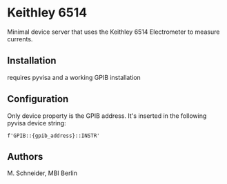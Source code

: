 # Keithley 6514
Minimal device server that uses the Keithley 6514 Electrometer to measure
currents.

## Installation
requires pyvisa and a working GPIB installation

## Configuration
Only device property is the GPIB address. It's inserted in the following pyvisa
device string:

`f'GPIB::{gpib_address}::INSTR'`

## Authors
M. Schneider, MBI Berlin
